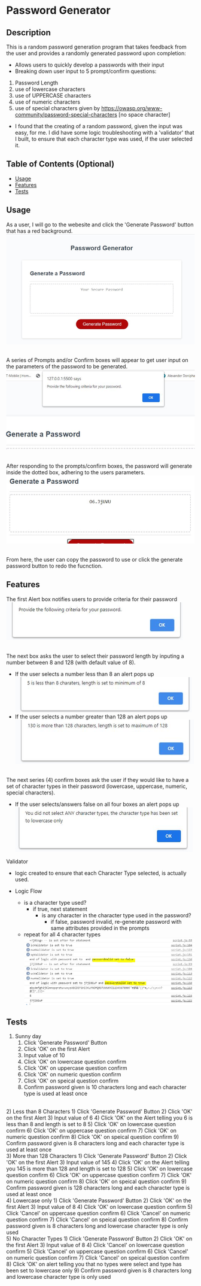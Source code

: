 # Password Generator
## Description
This is a random password generation program that takes feedback from the user and provides a randomly generated password upon completion:
- Allows users to quickly develop a passwords with their input
- Breaking down user input to 5 prompt/confirm questions:
1) Password Length
2) use of lowercase characters
3) use of UPPERCASE characters
4) use of numeric characters
5) use of special characters given by https://owasp.org/www-community/password-special-characters [no space character]
- I found that the creating of a random password, given the input was easy, for me.  I did have some logic troubleshooting with a 'validator' that I built, to ensure that each character type was used, if the user selected it.  
## Table of Contents (Optional)
- [Usage](#usage)
- [Features](#features)
- [Tests](#tests)

## Usage
As a user, I will go to the webesite and click the 'Generate Password' button that has a red background.<br>
![alt text](./assets/images/useage01.JPG)<br><br>

A series of Prompts and/or Confirm boxes will appear to get user input on the parameters of the password to be generated.<br>
![alt text](./assets/images/useage02.JPG)<br><br>

After responding to the prompts/confirm boxes, the password will generate inside the dotted box, adhering to the users parameters.<br>
![alt text](./assets/images/useage03.JPG)<br><br>

From here, the user can copy the password to use or click the generate password button to redo the fucnction.


## Features
The first Alert box notifies users to provide criteria for their password<br>
![alt text](./assets/images/features01.JPG)<br><br>

The next box asks the user to select their password length by inputing a number between 8 and 128 (with default value of 8).
- If the user selects a number less than 8 an alert pops up 
![alt text](./assets/images/features02.JPG)
- If the user selects a number greater than 128 an alert pops up
![alt text](./assets/images/features03.JPG)
<br><br>

The next series (4) confirm boxes ask the user if they would like to have a set of character types in their password (lowercase, uppercase, numeric, special characters).
- If the user selects/answers false on all four boxes an alert pops up
![alt text](./assets/images/features04.JPG)

Validator
- logic created to ensure that each Character Type selected, is actually used.

- Logic Flow 
    - is a character type used?
        - if true, next statement
            - is any character in the character type used in the password?
                - if false, password invalid, re-generate password with same attributes provided in the prompts
    - repeat for all 4 character types
    ![alt text](./assets/images/features05.JPG)


## Tests
1) Sunny day
    1) Click 'Generate Password' Button
    2) Click 'OK' on the first Alert
    3) Input value of 10
    4) Click 'OK' on lowercase question confirm
    5) Click 'OK' on uppercase question confirm
    6) Click 'OK' on numeric question confirm
    7) Click 'OK' on speical question confirm
    8) Confirm password given is 10 characters long and each character type is used at least once
<br>
2) Less than 8 Characters
    1) Click 'Generate Password' Button
    2) Click 'OK' on the first Alert
    3) Input value of 6
    4) Click 'OK' on the Alert telling you 6 is less than 8 and length is set to 8 
    5) Click 'OK' on lowercase question confirm
    6) Click 'OK' on uppercase question confirm
    7) Click 'OK' on numeric question confirm
    8) Click 'OK' on speical question confirm
    9) Confirm password given is 8 characters long and each character type is used at least once
<br>
3) More than 128 Characters
    1) Click 'Generate Password' Button
    2) Click 'OK' on the first Alert
    3) Input value of 145
    4) Click 'OK' on the Alert telling you 145 is more than 128 and length is set to 128 
    5) Click 'OK' on lowercase question confirm
    6) Click 'OK' on uppercase question confirm
    7) Click 'OK' on numeric question confirm
    8) Click 'OK' on speical question confirm
    9) Confirm password given is 128 characters long and each character type is used at least once
<br>
4) Lowercase only
    1) Click 'Generate Password' Button
    2) Click 'OK' on the first Alert
    3) Input value of 8
    4) Click 'OK' on lowercase question confirm
    5) Click 'Cancel' on uppercase question confirm
    6) Click 'Cancel' on numeric question confirm
    7) Click 'Cancel' on speical question confirm
    8) Confirm password given is 8 characters long and lowercase character type is only used
<br>
5) No Character Types
    1) Click 'Generate Password' Button
    2) Click 'OK' on the first Alert
    3) Input value of 8
    4) Click 'Cancel' on lowercase question confirm
    5) Click 'Cancel' on uppercase question confirm
    6) Click 'Cancel' on numeric question confirm
    7) Click 'Cancel' on speical question confirm
    8) Click 'OK' on alert telling you that no types were select and type has been set to lowercase only
    9) Confirm password given is 8 characters long and lowercase character type is only used
